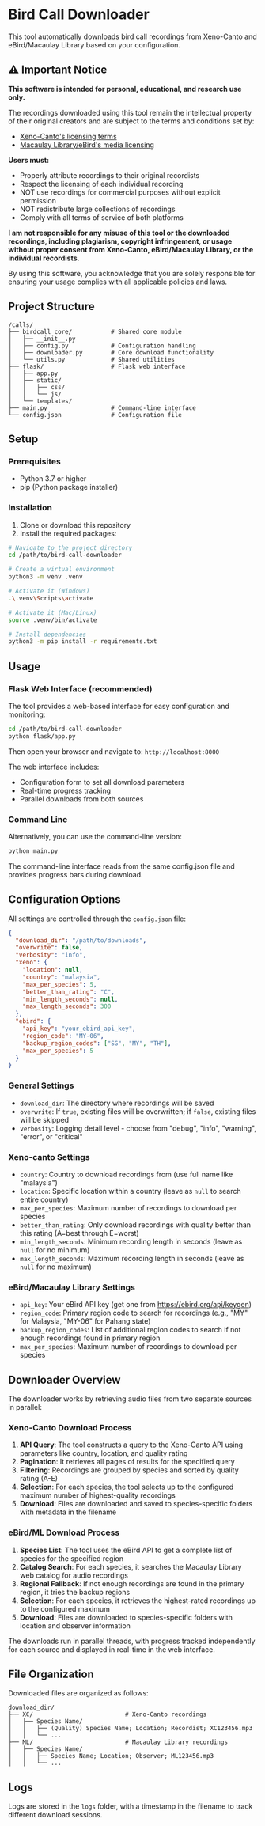 # Bird Call Downloader

This tool automatically downloads bird call recordings from Xeno-Canto and eBird/Macaulay Library based on your configuration.

## ⚠️ Important Notice

**This software is intended for personal, educational, and research use only.**

The recordings downloaded using this tool remain the intellectual property of their original creators and are subject to the terms and conditions set by:
- [Xeno-Canto's licensing terms](https://xeno-canto.org/about/terms)
- [Macaulay Library/eBird's media licensing](https://www.birds.cornell.edu/home/terms-of-use/)

**Users must:**
- Properly attribute recordings to their original recordists
- Respect the licensing of each individual recording
- NOT use recordings for commercial purposes without explicit permission
- NOT redistribute large collections of recordings
- Comply with all terms of service of both platforms

**I am not responsible for any misuse of this tool or the downloaded recordings, including plagiarism, copyright infringement, or usage without proper consent from Xeno-Canto, eBird/Macaulay Library, or the individual recordists.**

By using this software, you acknowledge that you are solely responsible for ensuring your usage complies with all applicable policies and laws.

## Project Structure

```
/calls/
├── birdcall_core/           # Shared core module
│   ├── __init__.py
│   ├── config.py            # Configuration handling
│   ├── downloader.py        # Core download functionality
│   └── utils.py             # Shared utilities
├── flask/                   # Flask web interface
│   ├── app.py
│   ├── static/
│   │   ├── css/
│   │   └── js/
│   └── templates/
├── main.py                  # Command-line interface
└── config.json              # Configuration file
```

## Setup

### Prerequisites
- Python 3.7 or higher
- pip (Python package installer)

### Installation

1. Clone or download this repository
2. Install the required packages:

```bash
# Navigate to the project directory
cd /path/to/bird-call-downloader

# Create a virtual environment
python3 -m venv .venv

# Activate it (Windows)
.\.venv\Scripts\activate

# Activate it (Mac/Linux)
source .venv/bin/activate

# Install dependencies
python3 -m pip install -r requirements.txt
```

## Usage

### Flask Web Interface (recommended)

The tool provides a web-based interface for easy configuration and monitoring:

```bash
cd /path/to/bird-call-downloader
python flask/app.py
```

Then open your browser and navigate to: `http://localhost:8000`

The web interface includes:
- Configuration form to set all download parameters
- Real-time progress tracking
- Parallel downloads from both sources

### Command Line

Alternatively, you can use the command-line version:

```bash
python main.py
```

The command-line interface reads from the same config.json file and provides progress bars during download.

## Configuration Options

All settings are controlled through the `config.json` file:

```json
{
  "download_dir": "/path/to/downloads",
  "overwrite": false,
  "verbosity": "info",
  "xeno": {
    "location": null,
    "country": "malaysia",
    "max_per_species": 5,
    "better_than_rating": "C",
    "min_length_seconds": null,
    "max_length_seconds": 300
  },
  "ebird": {
    "api_key": "your_ebird_api_key",
    "region_code": "MY-06",
    "backup_region_codes": ["SG", "MY", "TH"],
    "max_per_species": 5
  }
}
```

### General Settings

- `download_dir`: The directory where recordings will be saved
- `overwrite`: If `true`, existing files will be overwritten; if `false`, existing files will be skipped
- `verbosity`: Logging detail level - choose from "debug", "info", "warning", "error", or "critical"

### Xeno-canto Settings

- `country`: Country to download recordings from (use full name like "malaysia")
- `location`: Specific location within a country (leave as `null` to search entire country)
- `max_per_species`: Maximum number of recordings to download per species
- `better_than_rating`: Only download recordings with quality better than this rating (A=best through E=worst)
- `min_length_seconds`: Minimum recording length in seconds (leave as `null` for no minimum)
- `max_length_seconds`: Maximum recording length in seconds (leave as `null` for no maximum)

### eBird/Macaulay Library Settings

- `api_key`: Your eBird API key (get one from https://ebird.org/api/keygen)
- `region_code`: Primary region code to search for recordings (e.g., "MY" for Malaysia, "MY-06" for Pahang state)
- `backup_region_codes`: List of additional region codes to search if not enough recordings found in primary region
- `max_per_species`: Maximum number of recordings to download per species

## Downloader Overview

The downloader works by retrieving audio files from two separate sources in parallel:

### Xeno-Canto Download Process
1. **API Query**: The tool constructs a query to the Xeno-Canto API using parameters like country, location, and quality rating
2. **Pagination**: It retrieves all pages of results for the specified query
3. **Filtering**: Recordings are grouped by species and sorted by quality rating (A-E)
4. **Selection**: For each species, the tool selects up to the configured maximum number of highest-quality recordings
5. **Download**: Files are downloaded and saved to species-specific folders with metadata in the filename

### eBird/ML Download Process
1. **Species List**: The tool uses the eBird API to get a complete list of species for the specified region
2. **Catalog Search**: For each species, it searches the Macaulay Library web catalog for audio recordings
3. **Regional Fallback**: If not enough recordings are found in the primary region, it tries the backup regions
4. **Selection**: For each species, it retrieves the highest-rated recordings up to the configured maximum
5. **Download**: Files are downloaded to species-specific folders with location and observer information

The downloads run in parallel threads, with progress tracked independently for each source and displayed in real-time in the web interface.

## File Organization

Downloaded files are organized as follows:

```
download_dir/
├── XC/                          # Xeno-Canto recordings
│   ├── Species Name/
│   │   ├── (Quality) Species Name; Location; Recordist; XC123456.mp3
│   │   └── ...
├── ML/                          # Macaulay Library recordings
│   ├── Species Name/
│   │   ├── Species Name; Location; Observer; ML123456.mp3
│   │   └── ...
```

## Logs

Logs are stored in the `logs` folder, with a timestamp in the filename to track different download sessions.
